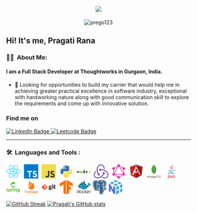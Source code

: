 
<div id="header" align="center">
  <div>
  <img src="https://media.giphy.com/media/M9gbBd9nbDrOTu1Mqx/giphy.gif" width="100"/>
   <br><br>
  <img src="https://komarev.com/ghpvc/?username=prego123&style=flat-square&color=blue" alt="prego123"/>
  </div>
   
</div>

<h2>Hi! It's me, Pragati Rana</h2>
<h3>  
👨‍💻  &nbsp;About Me:
</h3>
<h4>
I am a Full Stack Developer at Thoughtworks in Gurgaon, India.
</h4>

- 🚀 Looking for opportunities to build my carrier that would help me in achieving greater practical excellence in software industry, exceptional with hardworking nature along with good communication skill to explore the requirements and come up with innovative solution.

<h3>
Find me on
</h3>
<p>
  <div id="badges">
    <a href="https://www.linkedin.com/in/pragati-rana-86a755148/">
      <img src="https://img.shields.io/badge/LinkedIn-blue?style=for-the-badge&logo=linkedin&logoColor=white" alt="LinkedIn Badge"/>
    </a>
    <a href="https://leetcode.com/prego98/">
      <img src="https://img.shields.io/badge/LeetCode-000000?style=for-the-badge&logo=LeetCode&logoColor=#d16c06" alt="Leetcode Badge"/>
    </a>
  </div>
</p>

---

### 🛠 &nbsp;Languages and Tools :
<div>
  <img src="https://github.com/devicons/devicon/blob/master/icons/react/react-original.svg" title="Reactjs" alt="Reactjs" width="40" height="40"/>&nbsp;
  <img src="https://github.com/devicons/devicon/blob/master/icons/typescript/typescript-original.svg" title="TypeScript" alt="TypeScript" width="40" height="40"/>&nbsp;
  <img src="https://github.com/devicons/devicon/blob/master/icons/javascript/javascript-original.svg" title="JavaScript" alt="JavaScript" width="40" height="40"/>&nbsp;
  <img src="https://github.com/devicons/devicon/blob/master/icons/python/python-original.svg" title="Python" alt="Python" width="40" height="40"/>&nbsp;
  <img src="https://github.com/devicons/devicon/blob/master/icons/nodejs/nodejs-original-wordmark.svg" title="NodeJS" alt="NodeJS" width="40" height="40"/>&nbsp;
  <img src="https://github.com/devicons/devicon/blob/master/icons/redux/redux-original.svg" title="Redux" alt="Redux" width="40" height="40"/>&nbsp;
  <img src="https://github.com/devicons/devicon/blob/master/icons/graphql/graphql-plain.svg" title="Graphql" alt="Graphql" width="40" height="40"/>&nbsp;
  <img src="https://github.com/devicons/devicon/blob/master/icons/angularjs/angularjs-original.svg" title="Angular" alt="Angular" width="40" height="40"/>&nbsp;
  <img src="https://github.com/devicons/devicon/blob/master/icons/mongodb/mongodb-original-wordmark.svg" title="MongoDB"  alt="MongoDB" width="40" height="40"/>&nbsp; 
  <img src="https://github.com/devicons/devicon/blob/master/icons/java/java-original-wordmark.svg" title="Java" alt="Java" width="40" height="40"/>&nbsp;
  <img src="https://github.com/devicons/devicon/blob/master/icons/spring/spring-original-wordmark.svg" title="Spring" alt="Spring" width="40" height="40"/>&nbsp;
  <img src="https://github.com/devicons/devicon/blob/master/icons/firebase/firebase-plain-wordmark.svg" title="Firebase" alt="Firebase" width="40" height="40"/>&nbsp;
  <img src="https://github.com/devicons/devicon/blob/master/icons/git/git-original-wordmark.svg" title="Git" alt="Git" width="40" height="40"/>&nbsp;
  <img src="https://github.com/devicons/devicon/blob/master/icons/tensorflow/tensorflow-original.svg" title="TensorFlow" width="40" height="40"/>&nbsp;
  <img src="https://github.com/devicons/devicon/blob/master/icons/docker/docker-original-wordmark.svg" title="Docker" width="40" height="40"/>
  <img src="https://github.com/devicons/devicon/blob/master/icons/postgresql/postgresql-original.svg" title="PostgresQl" width="40" height="40"/>
  <img src="https://github.com/devicons/devicon/blob/master/icons/numpy/numpy-original.svg" title="Numpy" width="40" height="40"/>
  
</div>

 [![GitHub Streak](http://github-readme-streak-stats.herokuapp.com?user=prego123)](https://git.io/streak-stats)
 [![Pragati's GitHub stats](https://github-readme-stats.vercel.app/api?username=prego123)](https://github.com/anuraghazra/github-readme-stats)
